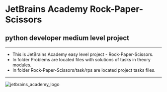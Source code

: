 # JetBrains Academy Rock-Paper-Scissors
## python developer medium level project

---
<ul>
<li>This is JetBrains Academy easy level project - Rock-Paper-Scissors.</li>

<li>In folder Problems are located files with solutions of tasks in theory modules. </li>

<li>In folder Rock-Paper-Scissors/task/rps are located project tasks files.</li>
</ul>

---

![jetbrains_academy_logo](https://blog.jetbrains.com/wp-content/uploads/2020/03/Banner.png)
